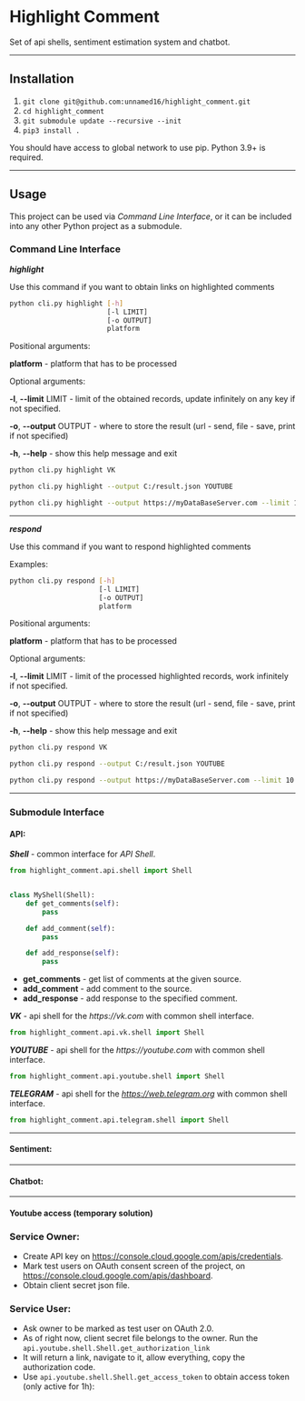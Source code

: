 # Highlight Comment
Set of api shells, sentiment estimation system and chatbot.
___
## Installation

1. ```git clone git@github.com:unnamed16/highlight_comment.git```
2. ```cd highlight_comment```
3. ```git submodule update --recursive --init```
4. ```pip3 install .```

You should have access to global network to use pip.
Python 3.9+ is required.

___
## Usage

This project can be used via _Command Line Interface_, or
it can be included into any other Python project as a submodule.

### Command Line Interface

***highlight***

Use this command if you want to obtain links on highlighted comments

```bash
python cli.py highlight [-h]
                        [-l LIMIT]
                        [-o OUTPUT]
                        platform
```

Positional arguments:

**platform** - platform that has to be processed

Optional arguments:

**-l**, **--limit** LIMIT - 
limit of the obtained records, update infinitely on any key if not specified.

**-o**, **--output** OUTPUT - 
where to store the result (url - send, file - save, print if not specified) 

**-h**, **--help** - show this help message and exit


```bash
python cli.py highlight VK
```

```bash
python cli.py highlight --output C:/result.json YOUTUBE
```

```bash
python cli.py highlight --output https://myDataBaseServer.com --limit 10 TELEGRAM
```

---

***respond***

Use this command if you want to respond highlighted comments

Examples:

```bash
python cli.py respond [-h]
                      [-l LIMIT]
                      [-o OUTPUT]
                      platform
```

Positional arguments:

**platform** - platform that has to be processed

Optional arguments:

**-l**, **--limit** LIMIT - 
limit of the processed highlighted records, work infinitely if not specified.

**-o**, **--output** OUTPUT - 
where to store the result (url - send, file - save, print if not specified) 

**-h**, **--help** - show this help message and exit


```bash
python cli.py respond VK
```

```bash
python cli.py respond --output C:/result.json YOUTUBE
```

```bash
python cli.py respond --output https://myDataBaseServer.com --limit 10 TELEGRAM
```

___

### Submodule Interface

#### API:

***Shell*** - common interface for _API Shell_.

```python
from highlight_comment.api.shell import Shell


class MyShell(Shell):
    def get_comments(self):
        pass

    def add_comment(self):
        pass

    def add_response(self):
        pass
```

- **get_comments** - get list of comments at the given source.
- **add_comment** - add comment to the source.
- **add_response** - add response to the specified comment.

***VK*** - api shell for the _https://vk.com_ with common shell interface.

```python
from highlight_comment.api.vk.shell import Shell
```

***YOUTUBE*** - api shell for the _https://youtube.com_ with common shell interface.

```python
from highlight_comment.api.youtube.shell import Shell
```

***TELEGRAM*** - api shell for the _https://web.telegram.org_ with common shell interface.

```python
from highlight_comment.api.telegram.shell import Shell
```
___

#### Sentiment:

___

#### Chatbot:


---

#### Youtube access (temporary solution)

### Service Owner:

- Create API key on https://console.cloud.google.com/apis/credentials.
- Mark test users on OAuth consent screen of the project, on https://console.cloud.google.com/apis/dashboard. 
- Obtain client secret json file.
  
### Service User:

- Ask owner to be marked as test user on OAuth 2.0.
- As of right now, client secret file belongs to the owner. 
Run the ```api.youtube.shell.Shell.get_authorization_link```
- It will return a link, navigate to it, allow everything, copy the authorization code.
- Use ```api.youtube.shell.Shell.get_access_token``` to obtain access token (only active for 1h):
